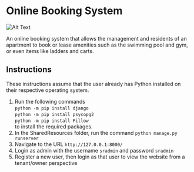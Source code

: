 # Online Booking System
![Alt Text](https://media2.giphy.com/media/v1.Y2lkPTc5MGI3NjExdXpnOXh4ajc1ZjJxODQwa3B4b3ltY2pqampocGJ1eDQzMnhvZ2Q3ciZlcD12MV9pbnRlcm5hbF9naWZfYnlfaWQmY3Q9Zw/ryCI3QMBjNZAQBsRf8/giphy.gif)

An online booking system that allows the management and residents of an apartment to book or lease amenities such as the swimming pool and gym, or even items like ladders and carts.

## Instructions
These instructions assume that the user already has Python installed on their respective operating system.

1. Run the following commands\
`python -m pip install django`\
`python -m pip install psycopg2`\
`python -m pip install Pillow`\
to install the required packages.
2. In the SharedResources folder, run the command `python manage.py runserver`
3. Navigate to the URL `http://127.0.0.1:8000/`
4. Login as admin with the username `sradmin` and password `sradmin`
5. Register a new user, then login as that user to view the website from a tenant/owner perspective
